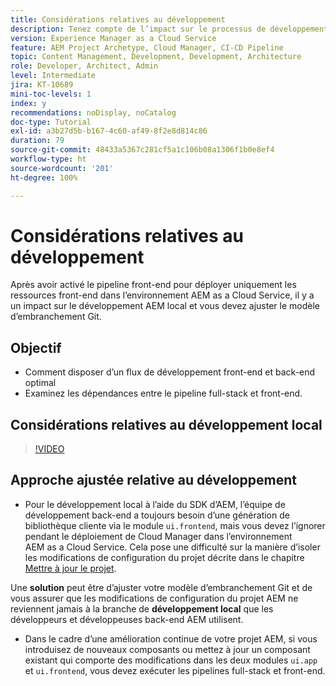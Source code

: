 ```yaml
---
title: Considérations relatives au développement
description: Tenez compte de l’impact sur le processus de développement front-end et back-end une fois que vous activez le pipeline front-end.
version: Experience Manager as a Cloud Service
feature: AEM Project Archetype, Cloud Manager, CI-CD Pipeline
topic: Content Management, Development, Development, Architecture
role: Developer, Architect, Admin
level: Intermediate
jira: KT-10689
mini-toc-levels: 1
index: y
recommendations: noDisplay, noCatalog
doc-type: Tutorial
exl-id: a3b27d5b-b167-4c60-af49-8f2e8d814c86
duration: 79
source-git-commit: 48433a5367c281cf5a1c106b08a1306f1b0e8ef4
workflow-type: ht
source-wordcount: '201'
ht-degree: 100%

---
```


# Considérations relatives au développement

Après avoir activé le pipeline front-end pour déployer uniquement les ressources front-end dans l’environnement AEM as a Cloud Service, il y a un impact sur le développement AEM local et vous devez ajuster le modèle d’embranchement Git.

## Objectif

* Comment disposer d’un flux de développement front-end et back-end optimal
* Examinez les dépendances entre le pipeline full-stack et front-end.


## Considérations relatives au développement local

>[!VIDEO](https://video.tv.adobe.com/v/3409421?quality=12&learn=on)


## Approche ajustée relative au développement

* Pour le développement local à l’aide du SDK d’AEM, l’équipe de développement back-end a toujours besoin d’une génération de bibliothèque cliente via le module `ui.frontend`, mais vous devez l’ignorer pendant le déploiement de Cloud Manager dans l’environnement AEM as a Cloud Service. Cela pose une difficulté sur la manière d’isoler les modifications de configuration du projet décrite dans le chapitre [Mettre à jour le projet](update-project.md).

Une __solution__ peut être d’ajuster votre modèle d’embranchement Git et de vous assurer que les modifications de configuration du projet AEM ne reviennent jamais à la branche de __développement local__ que les développeurs et développeuses back-end AEM utilisent.


* Dans le cadre d’une amélioration continue de votre projet AEM, si vous introduisez de nouveaux composants ou mettez à jour un composant existant qui comporte des modifications dans les deux modules `ui.app` et `ui.frontend`, vous devez exécuter les pipelines full-stack et front-end.
